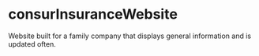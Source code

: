 # consurInsuranceWebsite
Website built for a family company that displays general information and is updated often.
